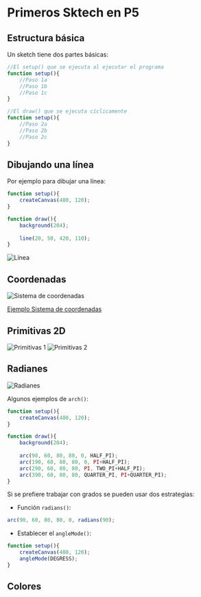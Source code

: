 # Primeros Sktech en P5

## Estructura básica

Un sketch tiene dos partes básicas:

```javascript
//El setup() que se ejecuta al ejecutar el programa
function setup(){
    //Paso 1a
    //Paso 1b
    //Paso 1c
}
```
```javascript
//El draw() que se ejecuta cíclicamente
function setup(){
    //Paso 2a
    //Paso 2b
    //Paso 2c
}
```
## Dibujando una línea
Por ejemplo para dibujar una línea:
```javascript
function setup(){
    createCanvas(480, 120);
}

function draw(){
    background(204);
    
    line(20, 50, 420, 110);
}
```
![Línea](https://github.com/daniels13ca/Intro_Programacion/blob/master/images/L%C3%ADnea.JPG "Línea recta")

## Coordenadas
![Sistema de coordenadas](https://github.com/daniels13ca/Intro_Programacion/blob/master/images/Coordenadas.JPG "Sistema de coordenadas")

[Ejemplo Sistema de coordenadas](https://www.openprocessing.org/sketch/743823)

## Primitivas 2D
![Primitivas 1](https://github.com/daniels13ca/Intro_Programacion/blob/master/images/primitivas1.JPG "Primitivas 1")
![Primitivas 2](https://github.com/daniels13ca/Intro_Programacion/blob/master/images/primitivas2.JPG "Primitivas 2")

## Radianes
![Radianes](https://github.com/daniels13ca/Intro_Programacion/blob/master/images/radianes.JPG "Radianes")

Algunos ejemplos de `arch()`:

```javascript
function setup(){
    createCanvas(480, 120);
}

function draw(){
    background(204);
    
    arc(90, 60, 80, 80, 0, HALF_PI);
	arc(190, 60, 80, 80, 0, PI+HALF_PI);
	arc(290, 60, 80, 80, PI, TWO_PI+HALF_PI);
	arc(390, 60, 80, 80, QUARTER_PI, PI+QUARTER_PI);
}
```

Si se prefiere trabajar con grados se pueden usar dos estrategias:

* Función `radians()`:
```javascript
arc(90, 60, 80, 80, 0, radians(90);
```

* Establecer el `angleMode()`:
```javascript
function setup(){
    createCanvas(480, 120);
    angleMode(DEGRESS);
}
```

## Colores




